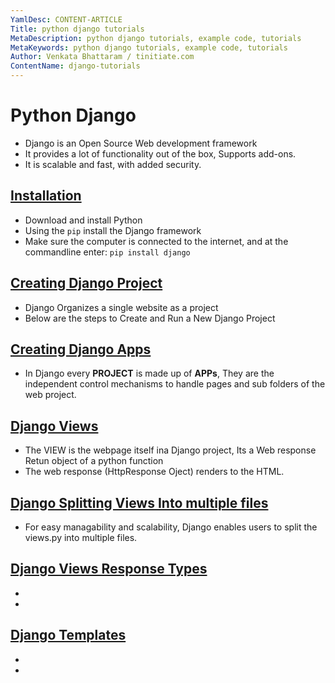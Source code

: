 ```yaml
---
YamlDesc: CONTENT-ARTICLE
Title: python django tutorials
MetaDescription: python django tutorials, example code, tutorials
MetaKeywords: python django tutorials, example code, tutorials
Author: Venkata Bhattaram / tinitiate.com
ContentName: django-tutorials
---
```


# Python Django
* Django is an Open Source Web development framework
* It provides a lot of functionality out of the box,
  Supports add-ons.
* It is scalable and fast, with added security.


## [Installation](django-installation.html)
* Download and install Python
* Using the `pip` install the Django framework
* Make sure the computer is connected to the internet, and at the commandline 
  enter: `pip install django`

## [Creating Django Project](create-project.html)
* Django Organizes a single website as a project
* Below are the steps to Create and Run a New Django Project

## [Creating Django Apps](django-apps.html)
* In Django every **PROJECT** is made up of **APPs**,  They are the independent 
  control mechanisms to handle pages and sub folders of the web project.

## [Django Views](django-views.html)
* The VIEW is the webpage itself ina Django project, Its a Web response 
  Retun object of a python function 
* The web response (HttpResponse Oject) renders to the HTML.

## [Django Splitting Views Into multiple files](django-apps-multiple-view-files.html)
* For easy managability and scalability, Django enables users to split the 
  views.py into multiple files.

## [Django Views Response Types](django-views-response-types.html)
*
*

## [Django Templates](django-templates.html)
*
*
